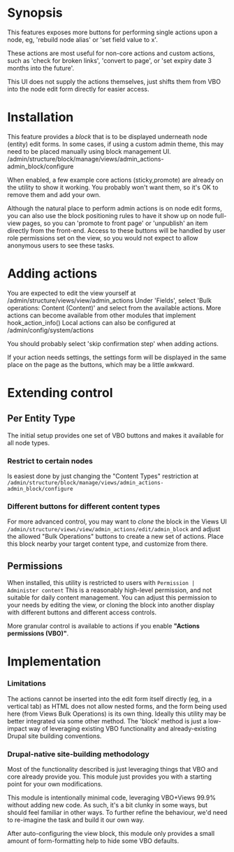 # Synopsis

This features exposes more buttons for performing single actions upon a node,
 eg, 'rebuild node alias' or 'set field value to x'.

These actions are most useful for non-core actions and custom actions, such as
 'check for broken links', 'convert to page',
 or 'set expiry date 3 months into the future'.
 
This UI does not supply the actions themselves, just shifts them from
 VBO into the node edit form directly for easier access.

# Installation

This feature provides a *block* that is to be displayed underneath
 node (entity) edit forms.
In some cases, if using a custom admin theme, this may need to be placed
 manually using block management UI.
 /admin/structure/block/manage/views/admin_actions-admin_block/configure
 
When enabled, a few example core actions (sticky,promote) are already on the
 utility to show it working.
 You probably won't want them, so it's OK to remove them and add your own.
 
Although the natural place to perform admin actions is on node edit forms, 
 you can also use the block positioning rules to have it show up on node
 full-view pages, so you can 'promote to front page' or 'unpublish' an item
 directly from the front-end.
 Access to these buttons will be handled by user role permissions set on the
 view, so you would not expect to allow anonymous users to see these tasks.
 
# Adding actions

You are expected to edit the view yourself at
 /admin/structure/views/view/admin_actions
 Under 'Fields', select 'Bulk operations: Content (Content)'
 and select from the available actions.
More actions can become available from other modules that implement
 hook_action_info() 
Local actions can also be configured at /admin/config/system/actions

You should probably select 'skip confirmation step' when adding actions.

If your action needs settings, the settings form will be displayed 
 in the same place on the page as the buttons, which may be a little awkward.

# Extending control

## Per Entity Type

The initial setup provides one set of VBO buttons and makes it available
 for all node types.

### Restrict to certain nodes

Is easiest done by just changing the "Content Types" restriction at
 `/admin/structure/block/manage/views/admin_actions-admin_block/configure`

### Different buttons for different content types

For more advanced control, you may want to *clone* the block in the Views UI
`/admin/structure/views/view/admin_actions/edit/admin_block`
and adjust the allowed "Bulk Operations" buttons to create a new set of actions.
Place this block nearby your target content type, and customize from there.

## Permissions

When installed, this utility is restricted to users with 
`Permission | Administer content`
This is a reasonably high-level permission, and not suitable for daily
 content management. You can adjust this permission to your needs by editing the
 view, or cloning the block into another display with different buttons and
 different access controls.

 More granular control is available to actions if you enable
 **"Actions permissions (VBO)"**.

# Implementation

### Limitations
The actions cannot be inserted into the edit form itself directly
 (eg, in a vertical tab)
 as HTML does not allow nested forms, and the form being used here
 (from Views Bulk Operations) is its own thing.
Ideally this utility may be better integrated via some other method.
The 'block' method is just a low-impact way of leveraging
 existing VBO functionality and already-existing
 Drupal site building conventions.

### Drupal-native site-building methodology

Most of the functionality described is just leveraging things that VBO
 and core already provide you. 
 This module just provides you with a starting point for your own modifications.

This module is intentionally minimal code, leveraging VBO+Views 99.9% without
 adding new code. As such, it's a bit clunky in some ways,
 but should feel familiar in other ways.
To further refine the behaviour, we'd need to re-imagine the task and build
 it our own way.
 
After auto-configuring the view block, this module only provides a 
small amount of form-formatting help to hide some VBO defaults.
